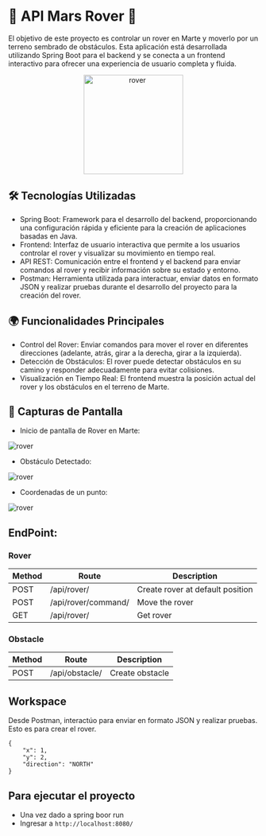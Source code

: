 # 🌌 API Mars Rover 🚀

El objetivo de este proyecto es controlar un rover en Marte y moverlo por un terreno sembrado de obstáculos. Esta aplicación está desarrollada utilizando Spring Boot para el backend y se conecta a un frontend interactivo para ofrecer una experiencia de usuario completa y fluida.

<p align="center">
  <img src="https://github.com/miguelmallquidiaz/api-spring-boot-mars-rover/blob/main/image/rover_poster.jpg" height="200px" alt="rover">
</p>

## 🛠️ Tecnologías Utilizadas
- Spring Boot: Framework para el desarrollo del backend, proporcionando una configuración rápida y eficiente para la creación de aplicaciones basadas en Java.
- Frontend: Interfaz de usuario interactiva que permite a los usuarios controlar el rover y visualizar su movimiento en tiempo real.
- API REST: Comunicación entre el frontend y el backend para enviar comandos al rover y recibir información sobre su estado y entorno.
- Postman: Herramienta utilizada para interactuar, enviar datos en formato JSON y realizar pruebas durante el desarrollo del proyecto para la creación del rover.

## 🌍 Funcionalidades Principales
- Control del Rover: Enviar comandos para mover el rover en diferentes direcciones (adelante, atrás, girar a la derecha, girar a la izquierda).
- Detección de Obstáculos: El rover puede detectar obstáculos en su camino y responder adecuadamente para evitar colisiones.
- Visualización en Tiempo Real: El frontend muestra la posición actual del rover y los obstáculos en el terreno de Marte.

## 📸 Capturas de Pantalla
- Inicio de pantalla de Rover en Marte:
<img src="https://github.com/miguelmallquidiaz/api-spring-boot-mars-rover/blob/main/image/mars-rover.PNG" alt="rover">

- Obstáculo Detectado:
<img src="https://github.com/miguelmallquidiaz/api-spring-boot-mars-rover/blob/main/image/obstacle-detected.PNG" alt="rover">

- Coordenadas de un punto:
<img src="https://github.com/miguelmallquidiaz/api-spring-boot-mars-rover/blob/main/image/coordinate-map.png" alt="rover">

## EndPoint:

### Rover

| Method   | Route                      | Description                                      |
| -------- | -------------------------- | ------------------------------------------------ |
| POST     | /api/rover/               | Create rover at default position                          |
| POST      | /api/rover/command/      |  Move the rover             |
| GET      | /api/rover/      |  Get rover             |

### Obstacle

| Method   | Route                      | Description                                      |
| -------- | -------------------------- | ------------------------------------------------ |
| POST     | /api/obstacle/               | Create obstacle                          |


## Workspace

Desde Postman, interactúo para enviar en formato JSON y realizar pruebas. Esto es para crear el rover.
```
{
    "x": 1,
    "y": 2,
    "direction": "NORTH"
}
```

## Para ejecutar el proyecto
- Una vez dado a spring boor run
- Ingresar a `http://localhost:8080/`

